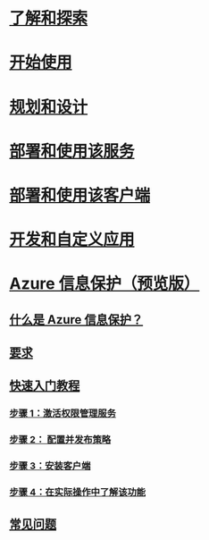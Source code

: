 # [了解和探索](/rights-management/understand-explore/azure-rights-management)
# [开始使用](/rights-management/get-started/requirements-azure-rms)
# [规划和设计](/rights-management/plan-design/deployment-roadmap)
# [部署和使用该服务](/rights-management/deploy-use/activate-service)
# [部署和使用该客户端](/rights-management/rms-client/use-client)
# [开发和自定义应用](/rights-management/develop/developers-guide)
# [Azure 信息保护（预览版）](what-is-information-protection.md)
## [什么是 Azure 信息保护？](what-is-information-protection.md)
## [要求](requirements-azure-infoprotect.md)
## [快速入门教程](infoprotect-quick-start-tutorial.md)
### [步骤 1：激活权限管理服务](infoprotect-tutorial-step1.md)
### [步骤 2： 配置并发布策略](infoprotect-tutorial-step2.md)
### [步骤 3：安装客户端](infoprotect-tutorial-step3.md)
### [步骤 4：在实际操作中了解该功能](infoprotect-tutorial-step4.md)
## [常见问题](faq.md)


<!--HONumber=Jul16_HO3-->


